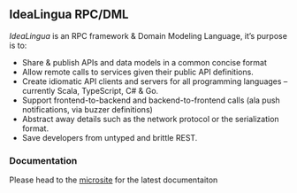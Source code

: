 ## IdeaLingua RPC/DML

*IdeaLingua* is an RPC framework & Domain Modeling Language, it’s purpose is to:

* Share & publish APIs and data models in a common concise format
* Allow remote calls to services given their public API definitions.
* Create idiomatic API clients and servers for all programming languages – currently Scala, TypeScript, C# & Go.
* Support frontend-to-backend and backend-to-frontend calls (ala push notifications, via buzzer definitions)
* Abstract away details such as the network protocol or the serialization format.
* Save developers from untyped and brittle REST.

### Documentation

Please head to the [microsite](https://izumi.7mind.io/latest/release/doc/idealingua/index.html) for the latest documentaiton
